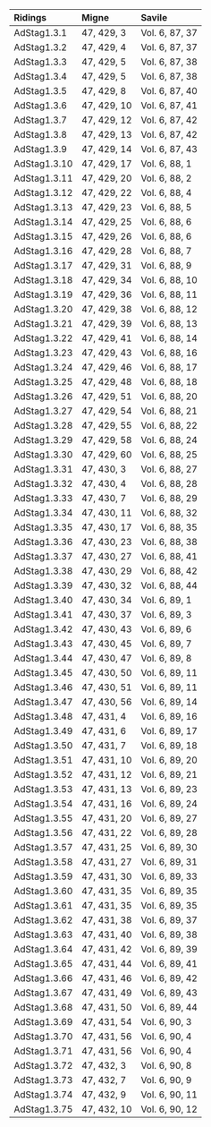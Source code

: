 |Ridings|Migne|Savile|
|:------|:----|:-----|
|AdStag1.3.1|47, 429, 3|Vol. 6, 87, 37|
|AdStag1.3.2|47, 429, 4|Vol. 6, 87, 37|
|AdStag1.3.3|47, 429, 5|Vol. 6, 87, 38|
|AdStag1.3.4|47, 429, 5|Vol. 6, 87, 38|
|AdStag1.3.5|47, 429, 8|Vol. 6, 87, 40|
|AdStag1.3.6|47, 429, 10|Vol. 6, 87, 41|
|AdStag1.3.7|47, 429, 12|Vol. 6, 87, 42|
|AdStag1.3.8|47, 429, 13|Vol. 6, 87, 42|
|AdStag1.3.9|47, 429, 14|Vol. 6, 87, 43|
|AdStag1.3.10|47, 429, 17|Vol. 6, 88, 1|
|AdStag1.3.11|47, 429, 20|Vol. 6, 88, 2|
|AdStag1.3.12|47, 429, 22|Vol. 6, 88, 4|
|AdStag1.3.13|47, 429, 23|Vol. 6, 88, 5|
|AdStag1.3.14|47, 429, 25|Vol. 6, 88, 6|
|AdStag1.3.15|47, 429, 26|Vol. 6, 88, 6|
|AdStag1.3.16|47, 429, 28|Vol. 6, 88, 7|
|AdStag1.3.17|47, 429, 31|Vol. 6, 88, 9|
|AdStag1.3.18|47, 429, 34|Vol. 6, 88, 10|
|AdStag1.3.19|47, 429, 36|Vol. 6, 88, 11|
|AdStag1.3.20|47, 429, 38|Vol. 6, 88, 12|
|AdStag1.3.21|47, 429, 39|Vol. 6, 88, 13|
|AdStag1.3.22|47, 429, 41|Vol. 6, 88, 14|
|AdStag1.3.23|47, 429, 43|Vol. 6, 88, 16|
|AdStag1.3.24|47, 429, 46|Vol. 6, 88, 17|
|AdStag1.3.25|47, 429, 48|Vol. 6, 88, 18|
|AdStag1.3.26|47, 429, 51|Vol. 6, 88, 20|
|AdStag1.3.27|47, 429, 54|Vol. 6, 88, 21|
|AdStag1.3.28|47, 429, 55|Vol. 6, 88, 22|
|AdStag1.3.29|47, 429, 58|Vol. 6, 88, 24|
|AdStag1.3.30|47, 429, 60|Vol. 6, 88, 25|
|AdStag1.3.31|47, 430, 3|Vol. 6, 88, 27|
|AdStag1.3.32|47, 430, 4|Vol. 6, 88, 28|
|AdStag1.3.33|47, 430, 7|Vol. 6, 88, 29|
|AdStag1.3.34|47, 430, 11|Vol. 6, 88, 32|
|AdStag1.3.35|47, 430, 17|Vol. 6, 88, 35|
|AdStag1.3.36|47, 430, 23|Vol. 6, 88, 38|
|AdStag1.3.37|47, 430, 27|Vol. 6, 88, 41|
|AdStag1.3.38|47, 430, 29|Vol. 6, 88, 42|
|AdStag1.3.39|47, 430, 32|Vol. 6, 88, 44|
|AdStag1.3.40|47, 430, 34|Vol. 6, 89, 1|
|AdStag1.3.41|47, 430, 37|Vol. 6, 89, 3|
|AdStag1.3.42|47, 430, 43|Vol. 6, 89, 6|
|AdStag1.3.43|47, 430, 45|Vol. 6, 89, 7|
|AdStag1.3.44|47, 430, 47|Vol. 6, 89, 8|
|AdStag1.3.45|47, 430, 50|Vol. 6, 89, 11|
|AdStag1.3.46|47, 430, 51|Vol. 6, 89, 11|
|AdStag1.3.47|47, 430, 56|Vol. 6, 89, 14|
|AdStag1.3.48|47, 431, 4|Vol. 6, 89, 16|
|AdStag1.3.49|47, 431, 6|Vol. 6, 89, 17|
|AdStag1.3.50|47, 431, 7|Vol. 6, 89, 18|
|AdStag1.3.51|47, 431, 10|Vol. 6, 89, 20|
|AdStag1.3.52|47, 431, 12|Vol. 6, 89, 21|
|AdStag1.3.53|47, 431, 13|Vol. 6, 89, 23|
|AdStag1.3.54|47, 431, 16|Vol. 6, 89, 24|
|AdStag1.3.55|47, 431, 20|Vol. 6, 89, 27|
|AdStag1.3.56|47, 431, 22|Vol. 6, 89, 28|
|AdStag1.3.57|47, 431, 25|Vol. 6, 89, 30|
|AdStag1.3.58|47, 431, 27|Vol. 6, 89, 31|
|AdStag1.3.59|47, 431, 30|Vol. 6, 89, 33|
|AdStag1.3.60|47, 431, 35|Vol. 6, 89, 35|
|AdStag1.3.61|47, 431, 35|Vol. 6, 89, 35|
|AdStag1.3.62|47, 431, 38|Vol. 6, 89, 37|
|AdStag1.3.63|47, 431, 40|Vol. 6, 89, 38|
|AdStag1.3.64|47, 431, 42|Vol. 6, 89, 39|
|AdStag1.3.65|47, 431, 44|Vol. 6, 89, 41|
|AdStag1.3.66|47, 431, 46|Vol. 6, 89, 42|
|AdStag1.3.67|47, 431, 49|Vol. 6, 89, 43|
|AdStag1.3.68|47, 431, 50|Vol. 6, 89, 44|
|AdStag1.3.69|47, 431, 54|Vol. 6, 90, 3|
|AdStag1.3.70|47, 431, 56|Vol. 6, 90, 4|
|AdStag1.3.71|47, 431, 56|Vol. 6, 90, 4|
|AdStag1.3.72|47, 432, 3|Vol. 6, 90, 8|
|AdStag1.3.73|47, 432, 7|Vol. 6, 90, 9|
|AdStag1.3.74|47, 432, 9|Vol. 6, 90, 11|
|AdStag1.3.75|47, 432, 10|Vol. 6, 90, 12|
